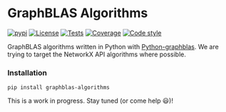 # **GraphBLAS Algorithms**

[![pypi](https://img.shields.io/pypi/v/graphblas-algorithms.svg)](https://pypi.python.org/pypi/graphblas-algorithms/)
[![License](https://img.shields.io/badge/License-Apache%202.0-blue.svg)](https://github.com/python-graphblas/graphblas-algorithms/blob/main/LICENSE)
[![Tests](https://github.com/python-graphblas/graphblas-algorithms/workflows/Tests/badge.svg?branch=main)](https://github.com/python-graphblas/graphblas-algorithms/actions)
[![Coverage](https://coveralls.io/repos/python-graphblas/graphblas-algorithms/badge.svg?branch=main)](https://coveralls.io/r/python-graphblas/graphblas-algorithms)
[![Code style](https://img.shields.io/badge/code%20style-black-000000.svg)](https://github.com/psf/black)
<!--- [![conda-forge](https://img.shields.io/conda/vn/conda-forge/graphblas-algorithms.svg)](https://anaconda.org/conda-forge/graphblas-algorithms) --->
<!--- [![Docs](https://readthedocs.org/projects/graphblas-algorithms/badge/?version=latest)](https://graphblas-algorithms.readthedocs.io/en/latest/) --->

GraphBLAS algorithms written in Python with [Python-graphblas](https://github.com/python-graphblas/python-graphblas).  We are trying to target the NetworkX API algorithms where possible.

### Installation
```
pip install graphblas-algorithms
```

This is a work in progress.  Stay tuned (or come help 😃)!
